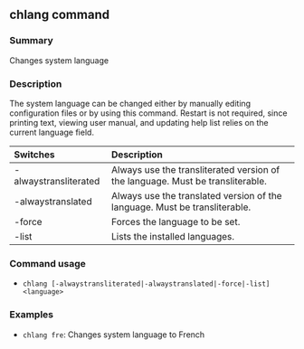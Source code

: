 ## chlang command

### Summary

Changes system language

### Description

The system language can be changed either by manually editing configuration files or by using this command. Restart is not required, since printing text, viewing user manual, and updating help list relies on the current language field.

| Switches | Description
|:----------------------|:------------
| -alwaystransliterated | Always use the transliterated version of the language. Must be transliterable.
| -alwaystranslated     | Always use the translated version of the language. Must be transliterable.
| -force                | Forces the language to be set.
| -list                 | Lists the installed languages.

### Command usage

* `chlang [-alwaystransliterated|-alwaystranslated|-force|-list] <language>`

### Examples

* `chlang fre`: Changes system language to French